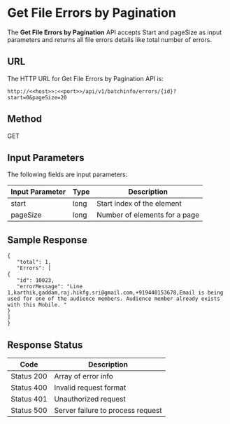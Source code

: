
# Get File Errors by Pagination

The **Get File Errors by Pagination** API accepts Start and pageSize as input parameters and returns all file errors details like total number of errors.

## URL

The HTTP URL for Get File Errors by Pagination API is:

```
http://<<host>>:<<port>>/api/v1/batchinfo/errors/{id}?start=0&pageSize=20
```

## Method

GET

## Input Parameters

The following fields are input parameters:

| Input Parameter | Type | Description                   |
| --------------- | ---- | ----------------------------- |
| start           | long | Start index of the element    |
| pageSize        | long | Number of elements for a page |

## Sample Response

```
{
   "total": 1,
   "Errors": [
{
   "id": 10023,
   "errorMessage": "Line 1,karthik,gaddam,raj.hikfg.sri@gmail.com,+919440153678,Email is being used for one of the audience members. Audience member already exists with this Mobile. "           
}
]
}
```

## Response Status

| Code       | Description                       |
| ---------- | --------------------------------- |
| Status 200 | Array of error info               |
| Status 400 | Invalid request format            |
| Status 401 | Unauthorized request              |
| Status 500 | Server failure to process request |
